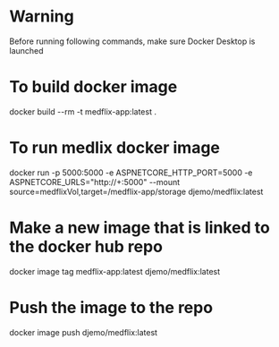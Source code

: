 # Warning
Before running following commands, make sure Docker Desktop is launched

# To build docker image
docker build --rm -t medflix-app:latest .

# To run medlix docker image
docker run -p 5000:5000 -e ASPNETCORE_HTTP_PORT=5000 -e ASPNETCORE_URLS="http://+:5000" --mount source=medflixVol,target=/medflix-app/storage djemo/medflix:latest

# Make a new image that is linked to the docker hub repo
docker image tag medflix-app:latest djemo/medflix:latest

# Push the image to the repo
docker image push djemo/medflix:latest